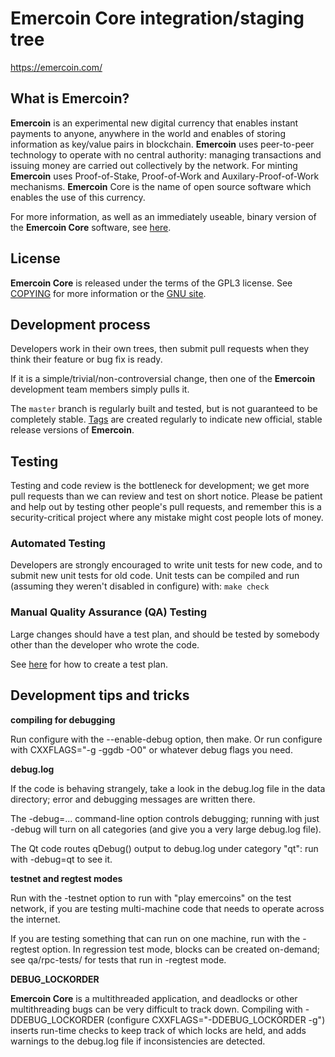 Emercoin Core integration/staging tree
=====================================

https://emercoin.com/

What is Emercoin?
----------------

**Emercoin** is an experimental new digital currency that enables instant payments to
anyone, anywhere in the world and enables of storing information as key/value pairs
in blockchain. **Emercoin** uses peer-to-peer technology to operate
with no central authority: managing transactions and issuing money are carried
out collectively by the network. For minting **Emercoin** uses Proof-of-Stake,
Proof-of-Work and Auxilary-Proof-of-Work mechanisms. **Emercoin** Core is the name of
open source software which enables the use of this currency.

For more information, as well as an immediately useable, binary version of
the **Emercoin Core** software, see [here](https://emercoin.com/).

License
-------

**Emercoin Core** is released under the terms of the GPL3 license. See [COPYING](COPYING) for more
information or the [GNU site](https://www.gnu.org/licenses/gpl.html).

Development process
-------------------

Developers work in their own trees, then submit pull requests when they think
their feature or bug fix is ready.

If it is a simple/trivial/non-controversial change, then one of the **Emercoin**
development team members simply pulls it.


The `master` branch is regularly built and tested, but is not guaranteed to be
completely stable. [Tags](https://github.com/emercoin/emercoin/releases) are created
regularly to indicate new official, stable release versions of **Emercoin**.

Testing
-------

Testing and code review is the bottleneck for development; we get more pull
requests than we can review and test on short notice. Please be patient and help out by testing
other people's pull requests, and remember this is a security-critical project where any mistake might cost people
lots of money.

### Automated Testing

Developers are strongly encouraged to write unit tests for new code, and to
submit new unit tests for old code. Unit tests can be compiled and run (assuming they weren't disabled in configure) with: `make check`

### Manual Quality Assurance (QA) Testing

Large changes should have a test plan, and should be tested by somebody other
than the developer who wrote the code.

See [here](https://github.com/bitcoin/QA/) for how to create a test plan.

Development tips and tricks
---------------------------

**compiling for debugging**

Run configure with the --enable-debug option, then make. Or run configure with
CXXFLAGS="-g -ggdb -O0" or whatever debug flags you need.

**debug.log**

If the code is behaving strangely, take a look in the debug.log file in the data directory;
error and debugging messages are written there.

The -debug=... command-line option controls debugging; running with just -debug will turn
on all categories (and give you a very large debug.log file).

The Qt code routes qDebug() output to debug.log under category "qt": run with -debug=qt
to see it.

**testnet and regtest modes**

Run with the -testnet option to run with "play emercoins" on the test network, if you
are testing multi-machine code that needs to operate across the internet.

If you are testing something that can run on one machine, run with the -regtest option.
In regression test mode, blocks can be created on-demand; see qa/rpc-tests/ for tests
that run in -regtest mode.

**DEBUG_LOCKORDER**

**Emercoin Core** is a multithreaded application, and deadlocks or other multithreading bugs
can be very difficult to track down. Compiling with -DDEBUG_LOCKORDER (configure
CXXFLAGS="-DDEBUG_LOCKORDER -g") inserts run-time checks to keep track of which locks
are held, and adds warnings to the debug.log file if inconsistencies are detected.
